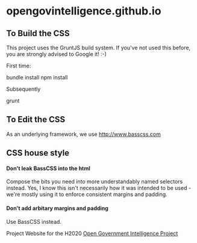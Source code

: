 # opengovintelligence.github.io

## To Build the CSS

This project uses the GruntJS build system. If you've not used this before, you are strongly advised to Google it! :-)

First time:

  bundle install
  npm install

Subsequently

  grunt

## To Edit the CSS

As an underlying framework, we use http://www.basscss.com

## CSS house style

#### Don't leak BassCSS into the html

Compose the bits you need into more understandably named selectors instead. Yes, I know this isn't necessarily how it was intended to be used - we're mostly using it to enforce consistent margins and padding.

#### Don't add arbitary margins and padding

Use BassCSS instead.

Project Website for the H2020 [Open Government Intelligence Project](http://www.opengovintelligence.eu/)
